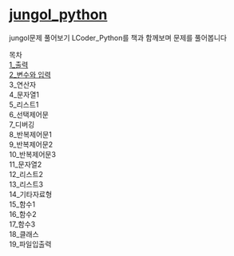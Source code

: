 # [jungol_python](http://jungol.co.kr/bbs/board.php?bo_table=pbank&sca=py)
jungol문제 풀어보기
LCoder_Python를 책과 함께보며 문제를 풀어봅니다

목차  
[1_출력](https://github.com/chojangg/jungol_python/tree/main/%EC%B6%9C%EB%A0%A5)  
[2_변수와 입력](https://github.com/chojangg/jungol_python/tree/main/%EB%B3%80%EC%88%98%EC%99%80%20%EC%9E%85%EB%A0%A5)  
3_연산자  
4_문자열1  
5_리스트1  
6_선택제어문  
7_디버깅  
8_반복제어문1  
9_반복제어문2  
10_반복제어문3  
11_문자열2  
12_리스트2  
13_리스트3  
14_기타자료형  
15_함수1  
16_함수2  
17_함수3  
18_클래스  
19_파일입출력  
